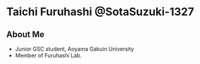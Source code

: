 # Taichi Furuhashi @SotaSuzuki-1327  
## About Me
* Junior GSC student, Aoyama Gakuin University
* Member of Furuhashi Lab.
